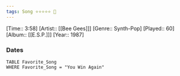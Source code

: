 ```yaml
---
tags: Song ⭐⭐⭐⭐⭐ 💛
---
```

[Time:: 3:58]
[Artist:: [[Bee Gees]]]
[Genre:: Synth-Pop]
[Played:: 60]
[Album:: [[E.S.P.]]]
[Year:: 1987]
### Dates
````dataview
TABLE Favorite_Song
WHERE Favorite_Song = "You Win Again"
````